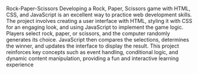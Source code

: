 Rock-Paper-Scissors
Developing a Rock, Paper, Scissors game with HTML, CSS, and JavaScript is an excellent way to practice web development skills. The project involves creating a user interface with HTML, styling it with CSS for an engaging look, and using JavaScript to implement the game logic. Players select rock, paper, or scissors, and the computer randomly generates its choice. JavaScript then compares the selections, determines the winner, and updates the interface to display the result. This project reinforces key concepts such as event handling, conditional logic, and dynamic content manipulation, providing a fun and interactive learning experience
